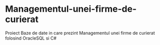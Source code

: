 # Managementul-unei-firme-de-curierat
Proiect Baze de date in care prezint Managementul unei firme de curierat folosind OracleSQL si C#
